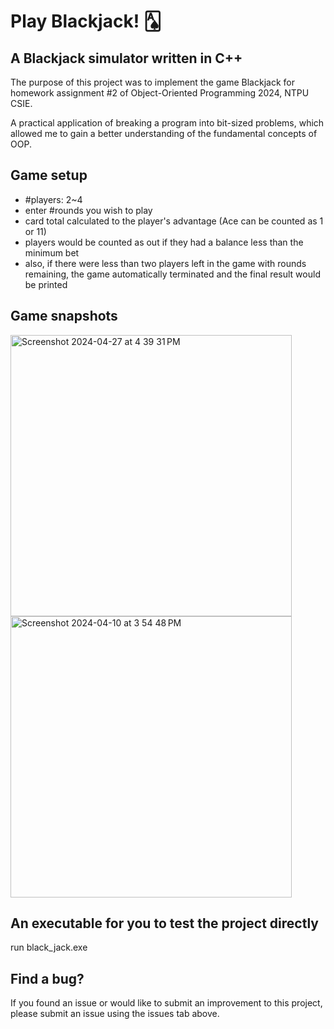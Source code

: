 # Play Blackjack! 🂡

## A Blackjack simulator written in C++

The purpose of this project was to implement the game Blackjack for homework assignment #2 of Object-Oriented Programming 2024, NTPU CSIE.

A practical application of breaking a program into bit-sized problems, which allowed me to gain a better understanding of the fundamental concepts of OOP.

## Game setup

* #players: 2~4
* enter #rounds you wish to play
* card total calculated to the player's advantage (Ace can be counted as 1 or 11)
* players would be counted as out if they had a balance less than the minimum bet
* also, if there were less than two players left in the game with rounds remaining, the game automatically terminated and the final result would be printed

## Game snapshots

<img width="450" alt="Screenshot 2024-04-27 at 4 39 31 PM" src="https://github.com/chi-chen-wei/black_jack/assets/46983338/8c066d9b-86a4-4e4c-814b-49842cb4a616">
 
<img width="450" alt="Screenshot 2024-04-10 at 3 54 48 PM" src="https://github.com/chi-chen-wei/black_jack/assets/46983338/d523e0fa-6ffd-410a-b734-91a18ab7f6fa">

## An executable for you to test the project directly

run black_jack.exe

## Find a bug?

If you found an issue or would like to submit an improvement to this project, please submit an issue using the issues tab above.
